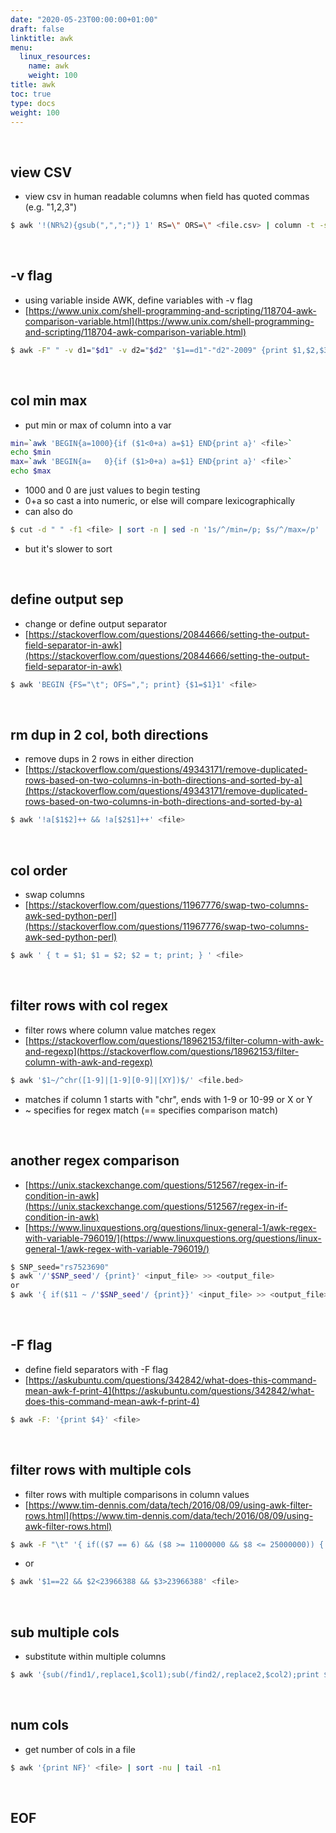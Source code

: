 ```yaml
---
date: "2020-05-23T00:00:00+01:00"
draft: false
linktitle: awk
menu:
  linux_resources:
    name: awk
    weight: 100
title: awk
toc: true
type: docs
weight: 100
---
```


<br>

## view CSV
- view csv in human readable columns when field has quoted commas (e.g. "1,2,3")
```bash
$ awk '!(NR%2){gsub(",",";")} 1' RS=\" ORS=\" <file.csv> | column -t -s , | less -S
```

<br>

## -v flag
- using variable inside AWK, define variables with -v flag
- [https://www.unix.com/shell-programming-and-scripting/118704-awk-comparison-variable.html](https://www.unix.com/shell-programming-and-scripting/118704-awk-comparison-variable.html)
```bash
$ awk -F" " -v d1="$d1" -v d2="$d2" '$1==d1"-"d2"-2009" {print $1,$2,$3,$4,$5}'
```

<br>

## col min max
- put min or max of column into a var
```bash
min=`awk 'BEGIN{a=1000}{if ($1<0+a) a=$1} END{print a}' <file>`
echo $min
max=`awk 'BEGIN{a=   0}{if ($1>0+a) a=$1} END{print a}' <file>`
echo $max
```
- 1000 and 0 are just values to begin testing
- 0+a so cast a into numeric, or else will compare lexicographically
- can also do
```bash
$ cut -d " " -f1 <file> | sort -n | sed -n '1s/^/min=/p; $s/^/max=/p'
```
- but it's slower to sort

<br>

## define output sep
- change or define output separator
- [https://stackoverflow.com/questions/20844666/setting-the-output-field-separator-in-awk](https://stackoverflow.com/questions/20844666/setting-the-output-field-separator-in-awk)
```bash
$ awk 'BEGIN {FS="\t"; OFS=","; print} {$1=$1}1' <file>
```

<br>

## rm dup in 2 col, both directions
- remove dups in 2 rows in either direction
- [https://stackoverflow.com/questions/49343171/remove-duplicated-rows-based-on-two-columns-in-both-directions-and-sorted-by-a](https://stackoverflow.com/questions/49343171/remove-duplicated-rows-based-on-two-columns-in-both-directions-and-sorted-by-a)
```bash
$ awk '!a[$1$2]++ && !a[$2$1]++' <file>
```

<br>

## col order
- swap columns
- [https://stackoverflow.com/questions/11967776/swap-two-columns-awk-sed-python-perl](https://stackoverflow.com/questions/11967776/swap-two-columns-awk-sed-python-perl)
```bash
$ awk ' { t = $1; $1 = $2; $2 = t; print; } ' <file>
```

<br>

## filter rows with col regex
- filter rows where column value matches regex
- [https://stackoverflow.com/questions/18962153/filter-column-with-awk-and-regexp](https://stackoverflow.com/questions/18962153/filter-column-with-awk-and-regexp)
```bash
$ awk '$1~/^chr([1-9]|[1-9][0-9]|[XY])$/' <file.bed>
```
- matches if column 1 starts with "chr", ends with 1-9 or 10-99 or X or Y
- ~ specifies for regex match (== specifies comparison match)

<br>

## another regex comparison
- [https://unix.stackexchange.com/questions/512567/regex-in-if-condition-in-awk](https://unix.stackexchange.com/questions/512567/regex-in-if-condition-in-awk)
- [https://www.linuxquestions.org/questions/linux-general-1/awk-regex-with-variable-796019/](https://www.linuxquestions.org/questions/linux-general-1/awk-regex-with-variable-796019/)
```bash
$ SNP_seed="rs7523690"
$ awk '/'$SNP_seed'/ {print}' <input_file> >> <output_file>
or
$ awk '{ if($11 ~ /'$SNP_seed'/ {print}}' <input_file> >> <output_file>
```

<br>

## -F flag
- define field separators with -F flag
- [https://askubuntu.com/questions/342842/what-does-this-command-mean-awk-f-print-4](https://askubuntu.com/questions/342842/what-does-this-command-mean-awk-f-print-4)
```bash
$ awk -F: '{print $4}' <file>
```

<br>

## filter rows with multiple cols
- filter rows with multiple comparisons in column values
- [https://www.tim-dennis.com/data/tech/2016/08/09/using-awk-filter-rows.html](https://www.tim-dennis.com/data/tech/2016/08/09/using-awk-filter-rows.html)
```bash
$ awk -F "\t" '{ if(($7 == 6) && ($8 >= 11000000 && $8 <= 25000000)) { print } }' <file>
```
- or
```bash
$ awk '$1==22 && $2<23966388 && $3>23966388' <file>
```

<br>

## sub multiple cols
- substitute within multiple columns
```bash
$ awk '{sub(/find1/,replace1,$col1);sub(/find2/,replace2,$col2);print $col1, $col2}' input.txt > output.txt
```

<br>

## num cols
- get number of cols in a file
```bash
$ awk '{print NF}' <file> | sort -nu | tail -n1
```




<br>

## EOF